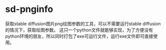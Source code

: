 # sd-pnginfo
获取stable diffusion图片png绘图参数的工具，可以不需要运行stable diffusion的情况下，获取绘图参数。
这只一个python文件就能够实现，为了方便没有python环境的朋友，所以同时打包了exe可运行文件，运行exe文件即可直接使用。

